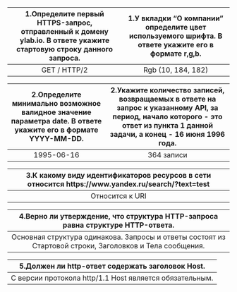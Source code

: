 <table>
  <thead>
    <tr>
      <th rowspan=4 align="center">1.Определите первый HTTPS-запрос, отправленный к домену ylab.io. В ответе укажите стартовую строку данного запроса.</th>
       <th rowspan=4 align="center">1.У вкладки “О компании”  определите цвет используемого шрифта. В ответе укажите его в формате r,g,b.</th>
    </tr>
  </thead>
  <tbody>
    <tr>
      <td rowspan=4 align="center">GET / HTTP/2</td>
      <td rowspan=4 align="center">Rgb (10, 184, 182)</td>
    </tr>
  </tbody>
</table>

<table>
  <thead>
    <tr>
      <th rowspan=4 align="center">2.Определите минимально возможное валидное значение параметра date. В ответе укажите его в формате YYYY-MM-DD.</th>
       <th rowspan=4 align="center">2.Укажите количество записей, возвращаемых в ответе на запрос к указанному API, за период, начало которого - это ответ из пункта 1 данной задачи, а конец - 16 июня 1996 года.</th>
    </tr>
  </thead>
  <tbody>
    <tr>
      <td rowspan=4 align="center">1995-06-16</td>
      <td rowspan=4 align="center">364 записи</td>
    </tr>
  </tbody>
</table>


<table>
  <thead>
    <tr>
      <th rowspan=4 align="center">3.К какому виду идентификаторов ресурсов в сети относится https://www.yandex.ru/search/?text=test</th>
    </tr>
  </thead>
  <tbody>
    <tr>
      <td rowspan=4 align="center">Относится к URI</td>
    </tr>
  </tbody>
</table>

<table>
  <thead>
    <tr>
      <th rowspan=4 align="center">4.Верно ли утверждение, что структура HTTP-запроса равна структуре HTTP-ответа.</th>
    </tr>
  </thead>
  <tbody>
    <tr>
      <td rowspan=4 align="center">Основная структура одинакова. Запросы и ответы состоят из Стартовой строки, Заголовков и Тела сообщения. </td>
    </tr>
  </tbody>
</table>

<table>
  <thead>
    <tr>
      <th rowspan=4 align="center">5.Должен ли http-ответ содержать заголовок Host.</th>
    </tr>
  </thead>
  <tbody>
    <tr>
      <td rowspan=4 align="center">С версии протокола http/1.1 Host является обязательным. </td>
    </tr>
  </tbody>
</table>

